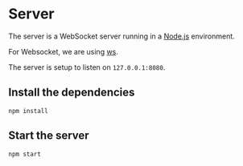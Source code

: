# Server
The server is a WebSocket server running in a [Node.js](https://nodejs.org) environment.

For Websocket, we are using [ws](https://www.npmjs.com/package/ws).

The server is setup to listen on `127.0.0.1:8080`.

## Install the dependencies
```shell
npm install
```

## Start the server
```shell
npm start
```